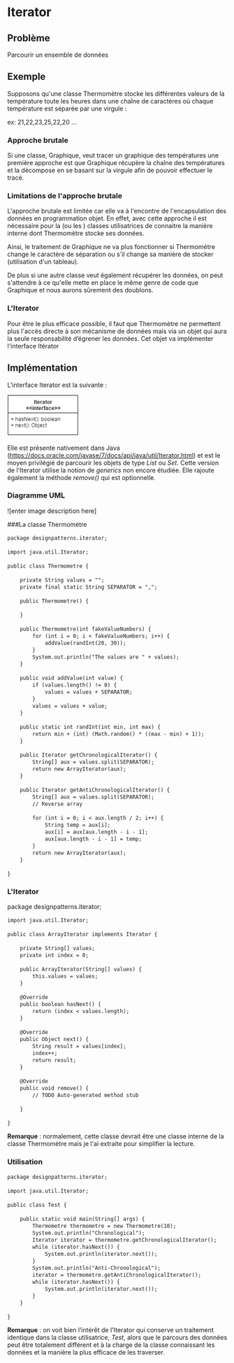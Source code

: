 # Iterator

## Problème
Parcourir un ensemble de données 

## Exemple
Supposons qu'une classe Thermomètre stocke les différentes valeurs de la température toute les heures dans une chaîne de caractères où chaque température est séparée par une virgule :

ex: 21,22,23,25,22,20 ...

### Approche brutale  
Si une classe, Graphique, veut tracer un graphique des températures une première approche est que Graphique récupère la chaîne des températures et la décompose en se basant sur la virgule afin de pouvoir effectuer le tracé.

### Limitations de l'approche brutale
L'approche brutale est limitée car elle va à l'encontre de l'encapsulation des données en programmation objet. En effet, avec cette approche il est nécessaire pour la (ou les ) classes utilisatrices de connaitre la manière interne dont Thermomètre stocke ses données.

Ainsi, le traitement de Graphique ne va plus fonctionner si Thermomètre change le caractère de séparation ou s'il change sa manière de stocker (utilisation d'un tableau).

De plus si une autre classe veut également récupérer les données, on peut s'attendre à ce qu'elle mette en place le même genre de code que Graphique et nous aurons sûrement des doublons.

### L'Iterator
Pour être le plus efficace possible, il faut que Thermomètre ne permettent plus l'accès directe à son mécanisme de données mais via un objet qui aura la seule responsabilité d’égrener les données. Cet objet va implémenter l'interface Itérator

## Implémentation

L'interface Iterator est la suivante : 

![enter image description here](https://raw.githubusercontent.com/francoisandre/java/master/images/iterator.png)

Elle est présente nativement dans Java (https://docs.oracle.com/javase/7/docs/api/java/util/Iterator.html) et est le moyen privilégié de parcourir les objets de type *List* ou *Set*. Cette version de l'Iterator utilise la notion de *generics* non encore étudiée. Elle rajoute également la méthode *remove()* qui est optionnelle.

### Diagramme UML
![enter image description here]

###La classe Thermomètre

    package designpatterns.iterator;
    
    import java.util.Iterator;
    
    public class Thermometre {
    
    	private String values = "";
    	private final static String SEPARATOR = ",";
    
    	public Thermometre() {
    
    	}
    
    	public Thermometre(int fakeValueNumbers) {
    		for (int i = 0; i < fakeValueNumbers; i++) {
    			addValue(randInt(20, 30));
    		}
    		System.out.println("The values are " + values);
    	}
    
    	public void addValue(int value) {
    		if (values.length() != 0) {
    			values = values + SEPARATOR;
    		}
    		values = values + value;
    	}
    
    	public static int randInt(int min, int max) {
    		return min + (int) (Math.random() * ((max - min) + 1));
    	}
    
    	public Iterator getChronologicalIterator() {
    		String[] aux = values.split(SEPARATOR);
    		return new ArrayIterator(aux);
    	}
    
    	public Iterator getAntiChronologicalIterator() {
    		String[] aux = values.split(SEPARATOR);
    		// Reverse array
    
    		for (int i = 0; i < aux.length / 2; i++) {
    			String temp = aux[i];
    			aux[i] = aux[aux.length - i - 1];
    			aux[aux.length - i - 1] = temp;
    		}
    		return new ArrayIterator(aux);
    	}
    
    }

### L'Iterator

package designpatterns.iterator;

    import java.util.Iterator;
    
    public class ArrayIterator implements Iterator {
    
    	private String[] values;
    	private int index = 0;
    
    	public ArrayIterator(String[] values) {
    		this.values = values;
    	}
    
    	@Override
    	public boolean hasNext() {
    		return (index < values.length);
    	}
    
    	@Override
    	public Object next() {
    		String result = values[index];
    		index++;
    		return result;
    	}
    
    	@Override
    	public void remove() {
    		// TODO Auto-generated method stub
    
    	}
    
    }

**Remarque** : normalement, cette classe devrait être une classe interne de la classe Thermomètre mais je l'ai extraite pour simplifier la lecture.

### Utilisation

    package designpatterns.iterator;
    
    import java.util.Iterator;
    
    public class Test {
    
    	public static void main(String[] args) {
    		Thermometre thermometre = new Thermometre(10);
    		System.out.println("Chronological");
    		Iterator iterator = thermometre.getChronologicalIterator();
    		while (iterator.hasNext()) {
    			System.out.println(iterator.next());
    		}
    		System.out.println("Anti-Chronological");
    		iterator = thermometre.getAntiChronologicalIterator();
    		while (iterator.hasNext()) {
    			System.out.println(iterator.next());
    		}
    	}
    
    }

**Remarque** : on voit bien l’intérêt de l'Iterator qui conserve un traitement identique dans la classe utilisatrice, *Test*, alors que le parcours des données peut être totalement différent et à la charge de la classe connaissant les données et la manière la plus efficace de les traverser.




